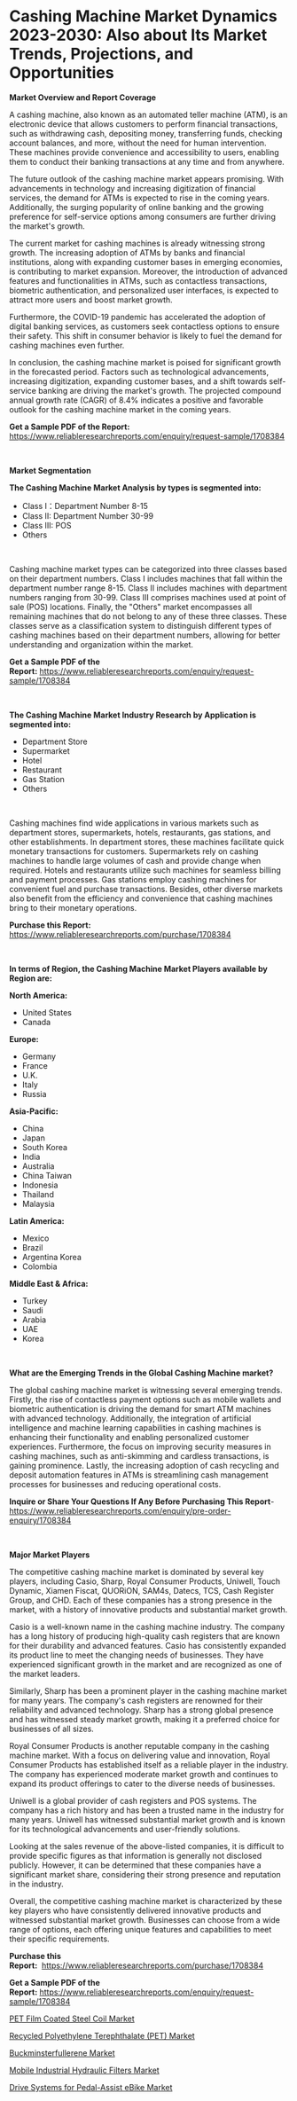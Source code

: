 <p><h1>Cashing Machine Market Dynamics 2023-2030: Also about Its Market Trends, Projections, and Opportunities</h1></p><p><strong>Market Overview and Report Coverage</strong></p>
<p><p>A cashing machine, also known as an automated teller machine (ATM), is an electronic device that allows customers to perform financial transactions, such as withdrawing cash, depositing money, transferring funds, checking account balances, and more, without the need for human intervention. These machines provide convenience and accessibility to users, enabling them to conduct their banking transactions at any time and from anywhere.</p><p>The future outlook of the cashing machine market appears promising. With advancements in technology and increasing digitization of financial services, the demand for ATMs is expected to rise in the coming years. Additionally, the surging popularity of online banking and the growing preference for self-service options among consumers are further driving the market's growth.</p><p>The current market for cashing machines is already witnessing strong growth. The increasing adoption of ATMs by banks and financial institutions, along with expanding customer bases in emerging economies, is contributing to market expansion. Moreover, the introduction of advanced features and functionalities in ATMs, such as contactless transactions, biometric authentication, and personalized user interfaces, is expected to attract more users and boost market growth.</p><p>Furthermore, the COVID-19 pandemic has accelerated the adoption of digital banking services, as customers seek contactless options to ensure their safety. This shift in consumer behavior is likely to fuel the demand for cashing machines even further.</p><p>In conclusion, the cashing machine market is poised for significant growth in the forecasted period. Factors such as technological advancements, increasing digitization, expanding customer bases, and a shift towards self-service banking are driving the market's growth. The projected compound annual growth rate (CAGR) of 8.4% indicates a positive and favorable outlook for the cashing machine market in the coming years.</p></p>
<p><strong>Get a Sample PDF of the Report:</strong> <a href="https://www.reliableresearchreports.com/enquiry/request-sample/1708384">https://www.reliableresearchreports.com/enquiry/request-sample/1708384</a></p>
<p>&nbsp;</p>
<p><strong>Market Segmentation</strong></p>
<p><strong>The Cashing Machine Market Analysis by types is segmented into:</strong></p>
<p><ul><li>Class I：Department Number 8-15</li><li>Class II: Department Number 30-99</li><li>Class III: POS</li><li>Others</li></ul></p>
<p>&nbsp;</p>
<p><p>Cashing machine market types can be categorized into three classes based on their department numbers. Class I includes machines that fall within the department number range 8-15. Class II includes machines with department numbers ranging from 30-99. Class III comprises machines used at point of sale (POS) locations. Finally, the "Others" market encompasses all remaining machines that do not belong to any of these three classes. These classes serve as a classification system to distinguish different types of cashing machines based on their department numbers, allowing for better understanding and organization within the market.</p></p>
<p><strong>Get a Sample PDF of the Report:</strong>&nbsp;<a href="https://www.reliableresearchreports.com/enquiry/request-sample/1708384">https://www.reliableresearchreports.com/enquiry/request-sample/1708384</a></p>
<p>&nbsp;</p>
<p><strong>The Cashing Machine Market Industry Research by Application is segmented into:</strong></p>
<p><ul><li>Department Store</li><li>Supermarket</li><li>Hotel</li><li>Restaurant</li><li>Gas Station</li><li>Others</li></ul></p>
<p>&nbsp;</p>
<p><p>Cashing machines find wide applications in various markets such as department stores, supermarkets, hotels, restaurants, gas stations, and other establishments. In department stores, these machines facilitate quick monetary transactions for customers. Supermarkets rely on cashing machines to handle large volumes of cash and provide change when required. Hotels and restaurants utilize such machines for seamless billing and payment processes. Gas stations employ cashing machines for convenient fuel and purchase transactions. Besides, other diverse markets also benefit from the efficiency and convenience that cashing machines bring to their monetary operations.</p></p>
<p><strong>Purchase this Report:</strong>&nbsp; <a href="https://www.reliableresearchreports.com/purchase/1708384">https://www.reliableresearchreports.com/purchase/1708384</a></p>
<p>&nbsp;</p>
<p><strong>In terms of Region, the Cashing Machine Market Players available by Region are:</strong></p>
<p>
    <p> <strong> North America: </strong>
        <ul>
            <li>United States</li>
            <li>Canada</li>
        </ul>
        </p> 
    <p> <strong> Europe: </strong>
        <ul>
            <li>Germany</li>
            <li>France</li>
            <li>U.K.</li>
            <li>Italy</li>
            <li>Russia</li>
        </ul>
        </p> 
    <p> <strong> Asia-Pacific: </strong>
        <ul>
            <li>China</li>
            <li>Japan</li>
            <li>South Korea</li>
            <li>India</li>
            <li>Australia</li>
            <li>China Taiwan</li>
            <li>Indonesia</li>
            <li>Thailand</li>
            <li>Malaysia</li>
        </ul>
        </p> 
    <p> <strong> Latin America: </strong>
        <ul>
            <li>Mexico</li>
            <li>Brazil</li>
            <li>Argentina Korea</li>
            <li>Colombia</li>
        </ul>
        </p> 
    <p> <strong> Middle East & Africa: </strong>
        <ul>
            <li>Turkey</li>
            <li>Saudi</li>
            <li>Arabia</li>
            <li>UAE</li>
            <li>Korea</li>
        </ul>
    </p>
    </p>
<p>&nbsp;</p>
<p><strong>What are the Emerging Trends in the Global Cashing Machine market?</strong></p>
<p><p>The global cashing machine market is witnessing several emerging trends. Firstly, the rise of contactless payment options such as mobile wallets and biometric authentication is driving the demand for smart ATM machines with advanced technology. Additionally, the integration of artificial intelligence and machine learning capabilities in cashing machines is enhancing their functionality and enabling personalized customer experiences. Furthermore, the focus on improving security measures in cashing machines, such as anti-skimming and cardless transactions, is gaining prominence. Lastly, the increasing adoption of cash recycling and deposit automation features in ATMs is streamlining cash management processes for businesses and reducing operational costs.</p></p>
<p><strong>Inquire or Share Your Questions If Any Before Purchasing This Report</strong>- <a href="https://www.reliableresearchreports.com/enquiry/pre-order-enquiry/1708384">https://www.reliableresearchreports.com/enquiry/pre-order-enquiry/1708384</a></p>
<p>&nbsp;</p>
<p><strong>Major Market Players</strong></p>
<p><p>The competitive cashing machine market is dominated by several key players, including Casio, Sharp, Royal Consumer Products, Uniwell, Touch Dynamic, Xiamen Fiscat, QUORiON, SAM4s, Datecs, TCS, Cash Register Group, and CHD. Each of these companies has a strong presence in the market, with a history of innovative products and substantial market growth.</p><p>Casio is a well-known name in the cashing machine industry. The company has a long history of producing high-quality cash registers that are known for their durability and advanced features. Casio has consistently expanded its product line to meet the changing needs of businesses. They have experienced significant growth in the market and are recognized as one of the market leaders.</p><p>Similarly, Sharp has been a prominent player in the cashing machine market for many years. The company's cash registers are renowned for their reliability and advanced technology. Sharp has a strong global presence and has witnessed steady market growth, making it a preferred choice for businesses of all sizes.</p><p>Royal Consumer Products is another reputable company in the cashing machine market. With a focus on delivering value and innovation, Royal Consumer Products has established itself as a reliable player in the industry. The company has experienced moderate market growth and continues to expand its product offerings to cater to the diverse needs of businesses.</p><p>Uniwell is a global provider of cash registers and POS systems. The company has a rich history and has been a trusted name in the industry for many years. Uniwell has witnessed substantial market growth and is known for its technological advancements and user-friendly solutions.</p><p>Looking at the sales revenue of the above-listed companies, it is difficult to provide specific figures as that information is generally not disclosed publicly. However, it can be determined that these companies have a significant market share, considering their strong presence and reputation in the industry.</p><p>Overall, the competitive cashing machine market is characterized by these key players who have consistently delivered innovative products and witnessed substantial market growth. Businesses can choose from a wide range of options, each offering unique features and capabilities to meet their specific requirements.</p></p>
<p><strong>Purchase this Report:</strong>&nbsp;&nbsp;<a href="https://www.reliableresearchreports.com/purchase/1708384">https://www.reliableresearchreports.com/purchase/1708384</a></p>
<p></p>
<p><strong>Get a Sample PDF of the Report:</strong>&nbsp;<a href="https://www.reliableresearchreports.com/enquiry/request-sample/1708384">https://www.reliableresearchreports.com/enquiry/request-sample/1708384</a></p>
<p><p><a href="https://www.linkedin.com/pulse/pet-film-coated-steel-coil-market-research-report-provides-mnf0e/">PET Film Coated Steel Coil Market</a></p><p><a href="https://medium.com/@adolfoadams1988/recycled-polyethylene-terephthalate-pet-market-size-and-market-trends-complete-industry-overview-bd85ebc3decf">Recycled Polyethylene Terephthalate (PET) Market</a></p><p><a href="https://www.linkedin.com/pulse/buckminsterfullerene-market-insights-players-forecast-till-sf8fe/">Buckminsterfullerene Market</a></p><p><a href="https://medium.com/@rosaerluke/mobile-industrial-hydraulic-filters-market-focuses-on-market-share-size-and-projected-forecast-118891036c0f">Mobile Industrial Hydraulic Filters Market</a></p><p><a href="https://github.com/RichRobinson5/Market-Research-Report-List-2/blob/main/drive-systems-for-pedal-assist-ebike-market.md">Drive Systems for Pedal-Assist eBike Market</a></p></p>